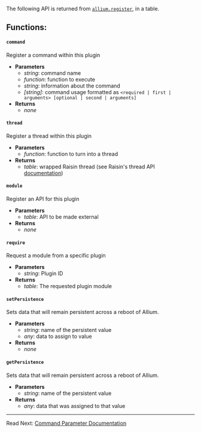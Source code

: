 The following API is returned from [`allium.register`](https://github.com/hugeblank/Allium/wiki/Allium-API), in a table. 

## Functions:
#### `command`
Register a command within this plugin
- **Parameters**
  - _string_: command name
  - _function_: function to execute
  - _string_: information about the command
  - _[string]_: command usage formatted as `<required | first | arguments> [optional | second | arguments]`
- **Returns**
  - _none_

#### `thread`
Register a thread within this plugin
- **Parameters**
  - _function_: function to turn into a thread
- **Returns**
  - _table_: wrapped Raisin thread (see Raisin's thread API [documentation](https://github.com/hugeblank/raisin/wiki))

#### `module`
Register an API for this plugin
- **Parameters**
  - _table_: API to be made external
- **Returns**
  - _none_

#### `require`
Request a module from a specific plugin
- **Parameters**
  - _string_: Plugin ID
- **Returns**
  - _table_: The requested plugin module

#### `setPersistence`
Sets data that will remain persistent across a reboot of Allium.
- **Parameters**
  - _string_: name of the persistent value
  - _any_: data to assign to value
- **Returns**
  - _none_

#### `getPersistence`
Sets data that will remain persistent across a reboot of Allium.
- **Parameters**
  - _string_: name of the persistent value
- **Returns**
  - _any_: data that was assigned to that value
---
Read Next: [Command Parameter Documentation](https://github.com/hugeblank/Allium/wiki/Command-Parameter)